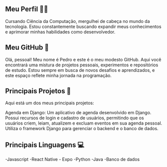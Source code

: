 ## Meu Perfil 👨‍💻
Cursando Ciência da Computação, mergulhei de cabeça no mundo da tecnologia. Estou constantemente buscando expandir meus conhecimentos e aprimorar minhas habilidades como desenvolvedor.

## Meu GitHub 🌟
Olá, pessoal! Meu nome é Pedro e este é o meu modesto GitHub. Aqui você encontrará uma mistura de projetos pessoais, experimentos e repositórios de estudo. Estou sempre em busca de novos desafios e aprendizados, e este espaço reflete minha jornada na programação.

## Principais Projetos 🚀
Aqui está um dos meus principais projetos:

Agenda em Django: Um aplicativo de agenda desenvolvido em Django. Possui recursos de login e cadastro de usuários, permitindo que os usuários criem, leiam, atualizem e excluam eventos em sua agenda pessoal. Utiliza o framework Django para gerenciar o backend e o banco de dados.

## Principais Linguagens 💻
-Javascript
-React Native - Expo
-Python
-Java
-Banco de dados
